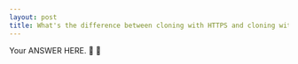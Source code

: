 ```yaml
---
layout: post
title: What's the difference between cloning with HTTPS and cloning with SSH?
---
```

Your ANSWER HERE. :tada: :pizza:


